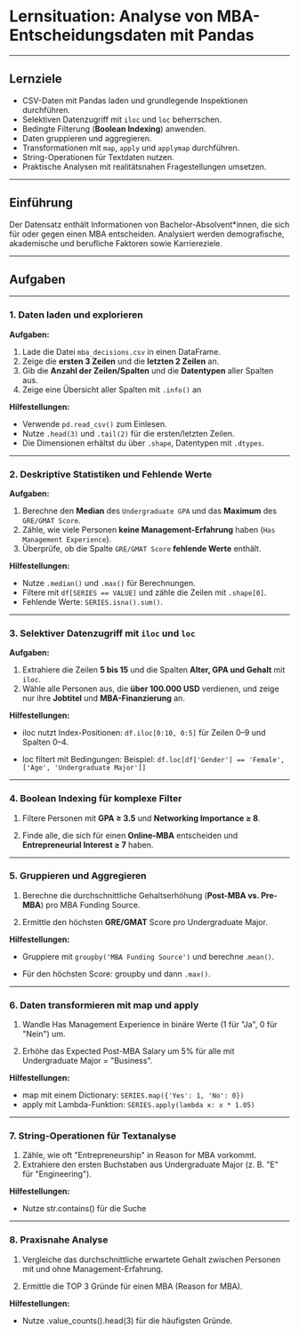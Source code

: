 # Lernsituation: Analyse von MBA-Entscheidungsdaten mit Pandas  

---

## **Lernziele**  
- CSV-Daten mit Pandas laden und grundlegende Inspektionen durchführen.  
- Selektiven Datenzugriff mit `iloc` und `loc` beherrschen.  
- Bedingte Filterung (**Boolean Indexing**) anwenden.  
- Daten gruppieren und aggregieren.  
- Transformationen mit `map`, `apply` und `applymap` durchführen.  
- String-Operationen für Textdaten nutzen.  
- Praktische Analysen mit realitätsnahen Fragestellungen umsetzen.  

---

## **Einführung**  
Der Datensatz enthält Informationen von Bachelor-Absolvent*innen, die sich für oder gegen einen MBA entscheiden. Analysiert werden demografische, akademische und berufliche Faktoren sowie Karriereziele.  


---

## **Aufgaben**  

---

### **1. Daten laden und explorieren**  
**Aufgaben:**  
1. Lade die Datei `mba_decisions.csv` in einen DataFrame.  
2. Zeige die **ersten 3 Zeilen** und die **letzten 2 Zeilen** an.  
3. Gib die **Anzahl der Zeilen/Spalten** und die **Datentypen** aller Spalten aus. 
4. Zeige eine Übersicht aller Spalten mit `.info()` an 

**Hilfestellungen:**  
- Verwende `pd.read_csv()` zum Einlesen.  
- Nutze `.head(3)` und `.tail(2)` für die ersten/letzten Zeilen.  
- Die Dimensionen erhältst du über `.shape`, Datentypen mit `.dtypes`.  

---

### **2. Deskriptive Statistiken und Fehlende Werte**  
**Aufgaben:**  
1. Berechne den **Median** des `Undergraduate GPA` und das **Maximum** des `GRE/GMAT Score`.  
2. Zähle, wie viele Personen **keine Management-Erfahrung** haben (`Has Management Experience`).  
3. Überprüfe, ob die Spalte `GRE/GMAT Score` **fehlende Werte** enthält.  

**Hilfestellungen:**  
- Nutze `.median()` und `.max()` für Berechnungen.  
- Filtere mit `df[SERIES == VALUE]` und zähle die Zeilen mit `.shape[0]`.  
- Fehlende Werte: `SERIES.isna().sum()`.  

---

### **3. Selektiver Datenzugriff mit `iloc` und `loc`**  
**Aufgaben:**  
1. Extrahiere die Zeilen **5 bis 15** und die Spalten **Alter, GPA und Gehalt** mit `iloc`.  
2. Wähle alle Personen aus, die **über 100.000 USD** verdienen, und zeige nur ihre **Jobtitel** und **MBA-Finanzierung** an.  

**Hilfestellungen:**  

* iloc nutzt Index-Positionen: `df.iloc[0:10, 0:5]` für Zeilen 0–9 und Spalten 0–4.

* loc filtert mit Bedingungen:
  Beispiel: `df.loc[df['Gender'] == 'Female', ['Age', 'Undergraduate Major']]`


---
### 4. Boolean Indexing für komplexe Filter

1. Filtere Personen mit **GPA ≥ 3.5** und **Networking Importance ≥ 8**.

2. Finde alle, die sich für einen **Online-MBA** entscheiden und **Entrepreneurial Interest ≥ 7** haben.


---
### 5. Gruppieren und Aggregieren

1. Berechne die durchschnittliche Gehaltserhöhung (**Post-MBA vs. Pre-MBA**) pro MBA Funding Source.

2. Ermittle den höchsten **GRE/GMAT** Score pro Undergraduate Major.

**Hilfestellungen:**

* Gruppiere mit `groupby('MBA Funding Source')` und berechne .`mean()`.

* Für den höchsten Score: groupby und dann `.max()`.

---
### 6. Daten transformieren mit map und apply


1. Wandle Has Management Experience in binäre Werte (1 für "Ja", 0 für "Nein") um.

2.  Erhöhe das Expected Post-MBA Salary um 5% für alle mit Undergraduate Major = "Business".

**Hilfestellungen:**

* map mit einem Dictionary:
  `SERIES.map({'Yes': 1, 'No': 0})`
* apply mit Lambda-Funktion:
  `SERIES.apply(lambda x: x * 1.05)`

---
### 7. String-Operationen für Textanalyse
1. Zähle, wie oft "Entrepreneurship" in Reason for MBA vorkommt.
2. Extrahiere den ersten Buchstaben aus Undergraduate Major (z. B. "E" für "Engineering").

**Hilfestellungen:**

* Nutze str.contains() für die Suche


---
### 8. Praxisnahe Analyse

1. Vergleiche das durchschnittliche erwartete Gehalt zwischen Personen mit und ohne Management-Erfahrung.

2. Ermittle die TOP 3 Gründe für einen MBA (Reason for MBA).

**Hilfestellungen:**

* Nutze .value_counts().head(3) für die häufigsten Gründe.
